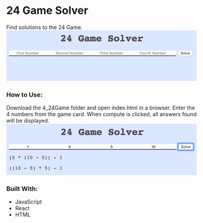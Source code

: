 # 24 Game Solver
Find solutions to the 24 Game.
![Opening Page](images/landingPage.png)

### How to Use:
Download the 4\_24Game folder and open index.html in a browser.
Enter the 4 numbers from the game card. When compute is clicked, all answers found will be displayed.
![Answer Example](images/answer.png)

### Built With:
* JavaScript
* React
* HTML